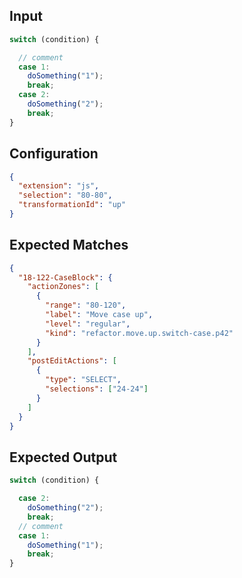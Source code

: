 
## Input
```javascript input
switch (condition) {

  // comment
  case 1:
    doSomething("1");
    break;
  case 2:
    doSomething("2");
    break;
}
```

## Configuration
```json configuration
{
  "extension": "js",
  "selection": "80-80",
  "transformationId": "up"
}
```

## Expected Matches
```json expected matches
{
  "18-122-CaseBlock": {
    "actionZones": [
      {
        "range": "80-120",
        "label": "Move case up",
        "level": "regular",
        "kind": "refactor.move.up.switch-case.p42"
      }
    ],
    "postEditActions": [
      {
        "type": "SELECT",
        "selections": ["24-24"]
      }
    ]
  }
}
```

## Expected Output
```javascript expected output
switch (condition) {

  case 2:
    doSomething("2");
    break;
  // comment
  case 1:
    doSomething("1");
    break;
}
```